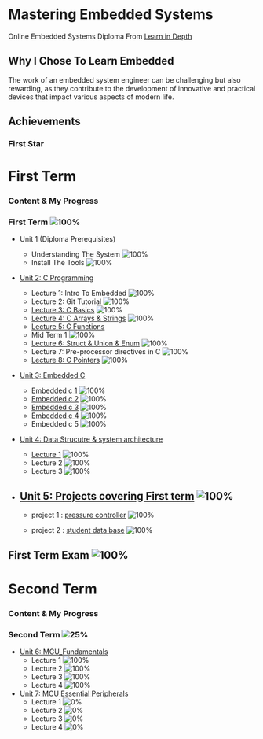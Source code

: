 # Mastering Embedded Systems

Online Embedded Systems Diploma From [Learn in Depth](https://www.learn-in-depth.com)

## Why I Chose To Learn Embedded

 The work of an embedded system engineer can be challenging but also rewarding, as they contribute to the development of innovative and practical devices that impact various aspects of modern life.



## Achievements

### First Star

# First Term
  
### Content & My Progress

### First Term ![100%](https://progress-bar.dev/100?title=InProgress)

- Unit 1 (Diploma Prerequisites)
  - Understanding The System ![100%](https://progress-bar.dev/100)
  - Install The Tools ![100%](https://progress-bar.dev/100)
- [Unit 2: C Programming](https://github.com/ALIREDA5/Mastering-Embedded-Systems/tree/main/First%20Term/Unit%202)
  - Lecture 1: Intro To Embedded ![100%](https://progress-bar.dev/100)
  - Lecture 2: Git Tutorial ![100%](https://progress-bar.dev/100)
  - [Lecture 3: C Basics](https://github.com/ALIREDA5/Mastering-Embedded-Systems/tree/main/First%20Term/Unit%202/c%20Bacics) ![100%](https://progress-bar.dev/100)
  - [Lecture 4: C Arrays & Strings](https://github.com/ALIREDA5/Mastering-Embedded-Systems/tree/main/First%20Term/Unit%202/C%20Array%20%26%20String) ![100%](https://progress-bar.dev/100)
  - [Lecture 5: C Functions](https://github.com/ALIREDA5/Mastering-Embedded-Systems/tree/main/First%20Term/Unit%202/Functions)
  - Mid Term 1 ![100%](https://progress-bar.dev/100)
  - [Lecture 6: Struct & Union & Enum](https://github.com/ALIREDA5/Mastering-Embedded-Systems/tree/main/First%20Term/Unit%202/C%20Structures_Unions_Enums) ![100%](https://progress-bar.dev/100)
  - Lecture 7: Pre-processor directives in C ![100%](https://progress-bar.dev/100)
  - [Lecture 8: C Pointers](https://github.com/ALIREDA5/Mastering-Embedded-Systems/tree/main/First%20Term/Unit%202/Pointers) ![100%](https://progress-bar.dev/100)
- [Unit 3: Embedded C](https://github.com/ALIREDA5/Mastering-Embedded-Systems/tree/main/First%20Term/Unit%203)
  - [Embedded c 1](https://github.com/ALIREDA5/Mastering-Embedded-Systems/tree/main/First%20Term/Unit%203/embedded_c1) ![100%](https://progress-bar.dev/100)
  - [Embedded c 2](https://github.com/ALIREDA5/Mastering-Embedded-Systems/tree/main/First%20Term/Unit%203/embedded_c2) ![100%](https://progress-bar.dev/100)
  - [Embedded c 3](https://github.com/ALIREDA5/Mastering-Embedded-Systems/tree/main/First%20Term/Unit%203/embedded_c3) ![100%](https://progress-bar.dev/100)
  - [Embedded c 4](https://github.com/ALIREDA5/Mastering-Embedded-Systems/tree/main/First%20Term/Unit%203/embedded_c4) ![100%](https://progress-bar.dev/100)
  - Embedded c 5 ![100%](https://progress-bar.dev/100)
- [Unit 4: Data Strucutre & system architecture](https://github.com/ALIREDA5/Mastering-Embedded-Systems/tree/main/First%20Term/Unit%204)
  - [Lecture 1](https://github.com/ALIREDA5/Mastering-Embedded-Systems/tree/main/First%20Term/Unit%204) ![100%](https://progress-bar.dev/100)
  - Lecture 2 ![100%](https://progress-bar.dev/100)
  - Lecture 3 ![100%](https://progress-bar.dev/100)
- ## [Unit 5: Projects covering First term](https://github.com/ALIREDA5/Mastering-Embedded-Systems/tree/main/First%20Term/Unit%205) ![100%](https://progress-bar.dev/100)

  - project 1 : [pressure controller](https://github.com/ALIREDA5/Mastering-Embedded-Systems/tree/main/First%20Term/Unit%205/Project1(pressure%20controller)) ![100%](https://progress-bar.dev/100)

  - project 2 : [student data base](https://github.com/ALIREDA5/Mastering-Embedded-Systems/tree/main/First%20Term/Unit%205/Project2%20(student%20data%20base)) ![100%](https://progress-bar.dev/100)

## First Term Exam ![100%](https://progress-bar.dev/100)

# Second Term
 
### Content & My Progress

### Second Term ![25%](https://progress-bar.dev/25?title=InProgress)
- [Unit 6: MCU_Fundamentals](https://github.com/ALIREDA5/Mastering-Embedded-Systems/tree/main/Second%20Term/Unit%206)
  - Lecture 1 ![100%](https://progress-bar.dev/100)
  - Lecture 2 ![100%](https://progress-bar.dev/100)
  - Lecture 3 ![100%](https://progress-bar.dev/100)
  - Lecture 4 ![100%](https://progress-bar.dev/100)
- [Unit 7: MCU Essential Peripherals](https://github.com/ALIREDA5/Mastering-Embedded-Systems/tree/main/Second%20Term/Unit%206)
  - Lecture 1 ![0%](https://progress-bar.dev/0)
  - Lecture 2 ![0%](https://progress-bar.dev/0)
  - Lecture 3 ![0%](https://progress-bar.dev/0)
  - Lecture 4 ![0%](https://progress-bar.dev/0)



